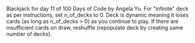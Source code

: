 Blackjack for day 11 of 100 Days of Code by Angela Yu.
For "infinite" deck as per instructions, set n_of_decks to 0.
Deck is dynamic meaning it loses cards (as long as n_of_decks > 0) as you continue to play. 
If there are insufficient cards on draw, reshuffle (repopulate deck by creating same number of decks).
